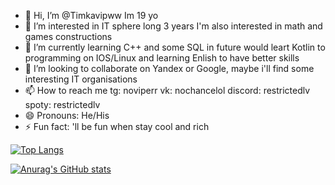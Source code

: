 - 👋 Hi, I’m @Timkavipww Im 19 yo
- 👀 I’m interested in IT sphere long 3 years I'm also interested in math and games constructions
- 🌱 I’m currently learning C++ and some SQL in future would leart Kotlin to programming on IOS/Linux and learning Enlish to have better skills
- 💞️ I’m looking to collaborate on Yandex or Google, maybe i'll find some interesting IT organisations
- 📫 How to reach me tg: noviperr vk: nochancelol discord: restrictedlv spoty: restrictedlv
- 😄 Pronouns: He/His
- ⚡ Fun fact: 'll be fun when stay cool and rich

<!---
Timkavipww/Timkavipww is a ✨ special ✨ repository because its `README.md` (this file) appears on your GitHub profile.
You can click the Preview link to take a look at your changes.
--->
[![Top Langs](https://github-readme-stats.vercel.app/api/top-langs/?username=Timkavipww&layout=compact)](https://github.com/anuraghazra/github-readme-stats)

[![Anurag's GitHub stats](https://github-readme-stats.vercel.app/api?username=Timkavipww)](https://github.com/anuraghazra/github-readme-stats)
